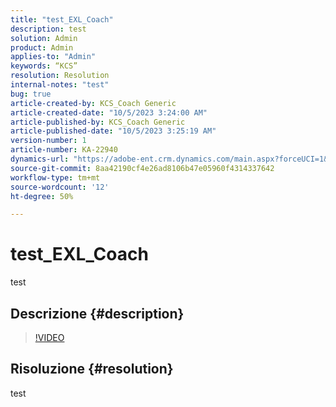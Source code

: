 ```yaml
---
title: "test_EXL_Coach"
description: test
solution: Admin
product: Admin
applies-to: "Admin"
keywords: “KCS”
resolution: Resolution
internal-notes: "test"
bug: true
article-created-by: KCS_Coach Generic
article-created-date: "10/5/2023 3:24:00 AM"
article-published-by: KCS_Coach Generic
article-published-date: "10/5/2023 3:25:19 AM"
version-number: 1
article-number: KA-22940
dynamics-url: "https://adobe-ent.crm.dynamics.com/main.aspx?forceUCI=1&pagetype=entityrecord&etn=knowledgearticle&id=4470a09a-2e63-ee11-be6e-6045bd006149"
source-git-commit: 8aa42190cf4e26ad8106b47e05960f4314337642
workflow-type: tm+mt
source-wordcount: '12'
ht-degree: 50%

---
```


# test_EXL_Coach


test

## Descrizione {#description}



>[!VIDEO](https://video.tv.adobe.com/v/18696?quality=9&amp;learn=on)




## Risoluzione {#resolution}


test
